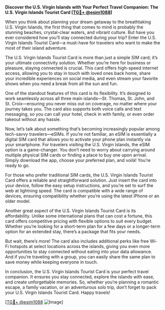 **Discover the U.S. Virgin Islands with Your Perfect Travel Companion: The U.S. Virgin Islands Tourist Card [[TG💪+ @esim1088](https://t.me/s/esim1088)]**

When you think about planning your dream getaway to the breathtaking U.S. Virgin Islands, the first thing that comes to mind is probably the stunning beaches, crystal-clear waters, and vibrant culture. But have you ever considered how you’ll stay connected during your trip? Enter the U.S. Virgin Islands Tourist Card—a must-have for travelers who want to make the most of their island adventure.

The U.S. Virgin Islands Tourist Card is more than just a simple SIM card; it’s your ultimate connectivity solution. Whether you’re here for business or pleasure, staying connected is crucial. This card offers high-speed internet access, allowing you to stay in touch with loved ones back home, share your incredible experiences on social media, and even stream your favorite shows when you need a break from all the sun and fun.

One of the standout features of this card is its flexibility. It’s designed to work seamlessly across all three main islands—St. Thomas, St. John, and St. Croix—ensuring you never miss out on coverage, no matter where your journey takes you. The card also supports both voice calls and text messaging, so you can call your hotel, check in with family, or even order takeout without any hassle.

Now, let’s talk about something that’s becoming increasingly popular among tech-savvy travelers—eSIMs. If you’re not familiar, an eSIM is essentially a digital SIM card that allows you to activate your phone plan instantly via your smartphone. For travelers visiting the U.S. Virgin Islands, the eSIM option is a game-changer. You don’t need to worry about carrying around multiple physical SIM cards or finding a place to buy one upon arrival. Simply download the app, choose your preferred plan, and voilà! You’re ready to go.

For those who prefer traditional SIM cards, the U.S. Virgin Islands Tourist Card offers a reliable and straightforward solution. Just insert the card into your device, follow the easy setup instructions, and you’re set to surf the web at lightning speed. The card is compatible with a wide range of devices, ensuring compatibility whether you’re using the latest iPhone or an older model.

Another great aspect of the U.S. Virgin Islands Tourist Card is its affordability. Unlike some international plans that can cost a fortune, this card offers competitive pricing with flexible options to suit every budget. Whether you’re looking for a short-term plan for a few days or a longer-term option for an extended stay, there’s a package that fits your needs.

But wait, there’s more! The card also includes additional perks like free Wi-Fi hotspots at select locations across the islands, giving you even more opportunities to stay connected without eating into your data allowance. And if you’re traveling with a group, you can easily share the same plan to save money while keeping everyone in touch.

In conclusion, the U.S. Virgin Islands Tourist Card is your perfect travel companion. It ensures you stay connected, explore the islands with ease, and create unforgettable memories. So, whether you’re planning a romantic escape, a family vacation, or an adventurous solo trip, don’t forget to pack your U.S. Virgin Islands Tourist Card. Happy travels!

[[TG💪+ @esim1088](https://t.me/s/esim1088) ![Image](https://i.postimg.cc/Y0z9fWf4/image.png)]